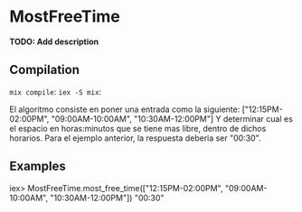 # MostFreeTime

**TODO: Add description**

## Compilation

`mix compile`:
`iex -S mix`:


El algoritmo consiste en poner una entrada como la siguiente: ["12:15PM-02:00PM", "09:00AM-10:00AM", "10:30AM-12:00PM"]
Y determinar cual es el espacio en horas:minutos que se tiene mas libre, dentro de dichos horarios.
Para el ejemplo anterior, la respuesta deberia ser "00:30".

## Examples

iex> MostFreeTime.most_free_time(["12:15PM-02:00PM", "09:00AM-10:00AM", "10:30AM-12:00PM"])
"00:30"

